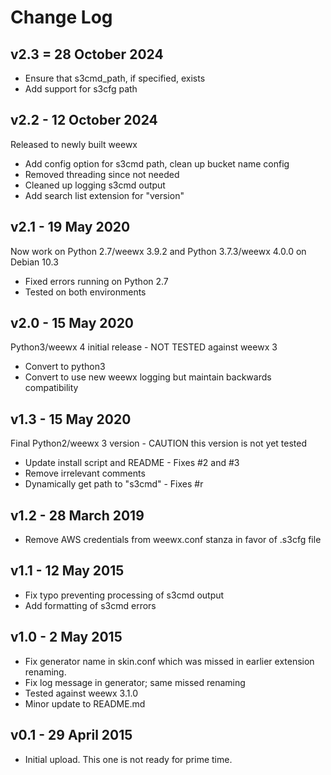 # Change Log

## v2.3 = 28 October 2024
- Ensure that s3cmd_path, if specified, exists
- Add support for s3cfg path

## v2.2 - 12 October 2024
Released to newly built weewx
- Add config option for s3cmd path, clean up bucket name config
- Removed threading since not needed
- Cleaned up logging s3cmd output
- Add search list extension for "version"

## v2.1 - 19 May 2020
Now work on Python 2.7/weewx 3.9.2 and Python 3.7.3/weewx 4.0.0
on Debian 10.3
- Fixed errors running on Python 2.7
- Tested on both environments

## v2.0 - 15 May 2020
Python3/weewx 4 initial release - NOT TESTED against weewx 3
- Convert to python3
- Convert to use new weewx logging but maintain backwards
  compatibility

## v1.3 - 15 May 2020
Final Python2/weewx 3 version - CAUTION this version is not yet tested
- Update install script and README - Fixes #2 and #3
- Remove irrelevant comments
- Dynamically get path to "s3cmd" - Fixes #r

## v1.2 - 28 March 2019
- Remove AWS credentials from weewx.conf stanza in favor of .s3cfg file

## v1.1 - 12 May 2015
- Fix typo preventing processing of s3cmd output
- Add formatting of s3cmd errors

## v1.0 - 2 May 2015
- Fix generator name in skin.conf which was missed in earlier
extension renaming.
- Fix log message in generator; same missed renaming
- Tested against weewx 3.1.0
- Minor update to README.md

## v0.1 - 29 April 2015
- Initial upload.  This one is not ready for prime time.
